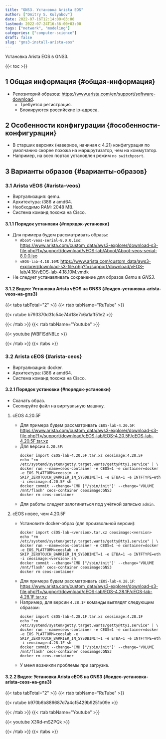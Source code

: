 ```yaml
---
title: "GNS3. Установка Arista EOS"
author: ["Dmitry S. Kulyabov"]
date: 2022-07-16T12:14:00+03:00
lastmod: 2022-07-24T16:56:00+03:00
tags: ["network", "modeling"]
categories: ["computer-science"]
draft: false
slug: "gns3-install-arista-eos"
---
```


Установка Arista EOS в GNS3.

<!--more-->

{{< toc >}}


## <span class="section-num">1</span> Общая информация {#общая-информация}

-   Репозиторий образов: <https://www.arista.com/en/support/software-download>.
    -   Требуется регистрация.
    -   Блокируются российские ip-адреса.


## <span class="section-num">2</span> Особенности конфигурации {#особенности-конфигурации}

-   В старших версиях (наверное, начиная с 4.21) конфигурация по умолчанию скорее похожа на маршрутизатор, чем на коммутатор.
-   Например, на всех портах установлен режим `no switchposrt`.


## <span class="section-num">3</span> Варианты образов {#варианты-образов}


### <span class="section-num">3.1</span> Arista vEOS {#arista-veos}

-   Виртуализация: qemu.
-   Архитектура: i386 и amd64.
-   Необходимо RAM: 2048 MB.
-   Система команд похожа на Cisco.


#### <span class="section-num">3.1.1</span> Порядок установки {#порядок-установки}

-   Для примера будем рассматривать образы:
    -   `Aboot-veos-serial-8.0.0.iso`: <https://www.arista.com/custom_data/aws3-explorer/download-s3-file.php?f=/support/download/vEOS-lab/Aboot/Aboot-veos-serial-8.0.0.iso>
    -   `vEOS-lab-4.18.10M`: <https://www.arista.com/custom_data/aws3-explorer/download-s3-file.php?f=/support/download/vEOS-lab/4.18/vEOS-lab-4.18.10M.vmdk>
-   Не следует устанавливать сохранение для образов _Qemu_ в _GNS3_.


#### <span class="section-num">3.1.2</span> Видео: Установка Arista vEOS на GNS3 {#видео-установка-arista-veos-на-gns3}

{{< tabs tabTotal="2" >}}
{{< rtab tabName="RuTube" >}}

{{< rutube b793370d31c54e74d18e7c6a1aff51e2 >}}

{{< /rtab >}}
{{< rtab tabName="Youtube" >}}

{{< youtube jWBFlSdN8Lc >}}

{{< /rtab >}}
{{< /tabs >}}


### <span class="section-num">3.2</span> Arista cEOS {#arista-ceos}

-   Виртуализация: docker.
-   Архитектура: i386 и amd64.
-   Система команд похожа на Cisco.


#### <span class="section-num">3.2.1</span> Порядок установки {#порядок-установки}

-   Скачать образ.
-   Скопируйте файл на виртуальную машину.

<!--list-separator-->

1.  cEOS 4.20.5F

    -   Для примера будем рассматривать `cEOS-lab-4.20.5F`: <https://www.arista.com/custom_data/aws3-explorer/download-s3-file.php?f=/support/download/cEOS-lab/EOS-4.20.5F/cEOS-lab-4.20.5F.tar.xz>
    -   Для версии `4.20.5F`:
        ```shell
        docker import cEOS-lab-4.20.5F.tar.xz ceosimage:4.20.5F
        echo "rm /etc/systemd/system/getty.target.wants/getty@tty1.service" | \
        docker run --name=ceos-container -e CEOS=1 -e container=docker -e EOS_PLATFORM=ceossim -e SKIP_ZEROTOUCH_BARRIER_IN_SYSDBINIT=1 -e ETBA=1 -e INTFTYPE=eth -i ceosimage:4.20.5F sh
        docker commit --change='CMD ["/sbin/init"]' --change='VOLUME /mnt/flash' ceos-container ceosimage:GNS3
        docker rm ceos-container
        ```
    -   Для работы следует залогиниться под учётной записью `admin`.

<!--list-separator-->

2.  cEOS новее, чем 4.20.5F

    -   Установите docker-образ (для произвольной версии):
        ```shell
        docker import cEOS-lab-<version>.tar.xz ceosimage:<version>
        echo "rm /etc/systemd/system/getty.target.wants/getty@tty1.service" | \
        docker run --name=ceos-container -e CEOS=1 -e container=docker -e EOS_PLATFORM=ceoslab -e SKIP_ZEROTOUCH_BARRIER_IN_SYSDBINIT=1 -e ETBA=1 -e INTFTYPE=eth -i ceosimage:<version> sh
        docker commit --change='CMD ["/sbin/init"]' --change='VOLUME /mnt/flash' ceos-container ceosimage:GNS3
        docker rm ceos-container
        ```
    -   Для примера будем рассматривать `cEOS-lab-4.28.1F`: <https://www.arista.com/custom_data/aws3-explorer/download-s3-file.php?f=/support/download/cEOS-lab/EOS-4.28.1F/cEOS-lab-4.28.1F.tar.xz>
    -   Например, для версии `4.28.1F` команды выглядят следующим образом:
        ```shell
        docker import cEOS-lab-4.28.1F.tar.xz ceosimage:4.28.1F
        echo "rm /etc/systemd/system/getty.target.wants/getty@tty1.service" | \
        docker run --name=ceos-container -e CEOS=1 -e container=docker -e EOS_PLATFORM=ceoslab -e SKIP_ZEROTOUCH_BARRIER_IN_SYSDBINIT=1 -e ETBA=1 -e INTFTYPE=eth -i ceosimage:4.28.1F sh
        docker commit --change='CMD ["/sbin/init"]' --change='VOLUME /mnt/flash' ceos-container ceosimage:GNS3
        docker rm ceos-container
        ```
    -   У меня возникли проблемы при загрузке.


#### <span class="section-num">3.2.2</span> Видео: Установка Arista cEOS на GNS3 {#видео-установка-arista-ceos-на-gns3}

{{< tabs tabTotal="2" >}}
{{< rtab tabName="RuTube" >}}

{{< rutube b970b6b886687d7a4cf5429b9251b09e >}}

{{< /rtab >}}
{{< rtab tabName="Youtube" >}}

{{< youtube X3Rd-mSZPQk >}}

{{< /rtab >}}
{{< /tabs >}}
